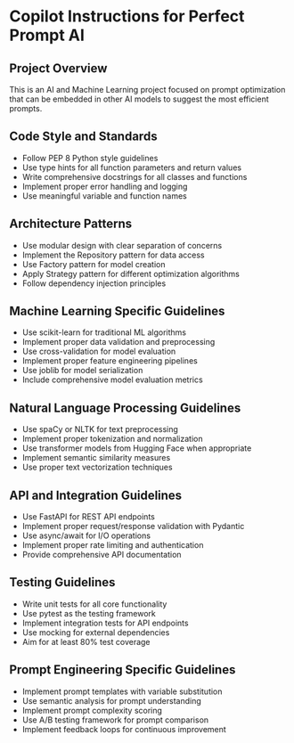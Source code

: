 # Copilot Instructions for Perfect Prompt AI

<!-- Use this file to provide workspace-specific custom instructions to Copilot. For more details, visit https://code.visualstudio.com/docs/copilot/copilot-customization#_use-a-githubcopilotinstructionsmd-file -->

## Project Overview
This is an AI and Machine Learning project focused on prompt optimization that can be embedded in other AI models to suggest the most efficient prompts.

## Code Style and Standards
- Follow PEP 8 Python style guidelines
- Use type hints for all function parameters and return values
- Write comprehensive docstrings for all classes and functions
- Implement proper error handling and logging
- Use meaningful variable and function names

## Architecture Patterns
- Use modular design with clear separation of concerns
- Implement the Repository pattern for data access
- Use Factory pattern for model creation
- Apply Strategy pattern for different optimization algorithms
- Follow dependency injection principles

## Machine Learning Specific Guidelines
- Use scikit-learn for traditional ML algorithms
- Implement proper data validation and preprocessing
- Use cross-validation for model evaluation
- Implement proper feature engineering pipelines
- Use joblib for model serialization
- Include comprehensive model evaluation metrics

## Natural Language Processing Guidelines
- Use spaCy or NLTK for text preprocessing
- Implement proper tokenization and normalization
- Use transformer models from Hugging Face when appropriate
- Implement semantic similarity measures
- Use proper text vectorization techniques

## API and Integration Guidelines
- Use FastAPI for REST API endpoints
- Implement proper request/response validation with Pydantic
- Use async/await for I/O operations
- Implement proper rate limiting and authentication
- Provide comprehensive API documentation

## Testing Guidelines
- Write unit tests for all core functionality
- Use pytest as the testing framework
- Implement integration tests for API endpoints
- Use mocking for external dependencies
- Aim for at least 80% test coverage

## Prompt Engineering Specific Guidelines
- Implement prompt templates with variable substitution
- Use semantic analysis for prompt understanding
- Implement prompt complexity scoring
- Use A/B testing framework for prompt comparison
- Implement feedback loops for continuous improvement

